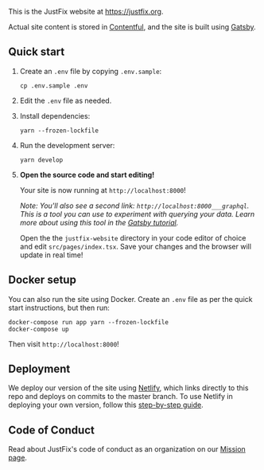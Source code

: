 This is the JustFix website at https://justfix.org.

Actual site content is stored in [Contentful](https://www.contentful.com/), and
the site is built using [Gatsby](https://next.gatsbyjs.org/).

## Quick start

1.  Create an `.env` file by copying `.env.sample`:

    ```
    cp .env.sample .env
    ```

2.  Edit the `.env` file as needed.

3.  Install dependencies:

    ```
    yarn --frozen-lockfile
    ```

4.  Run the development server:

    ```
    yarn develop
    ```

5.  **Open the source code and start editing!**

    Your site is now running at `http://localhost:8000`!
    
    *Note: You'll also see a second link: `http://localhost:8000___graphql`. This is a tool you can use to experiment with querying your data. Learn more about using this tool in the [Gatsby tutorial](https://next.gatsbyjs.org/tutorial/part-five/#introducing-graphiql).*
    
    Open the the `justfix-website` directory in your code editor of choice and edit `src/pages/index.tsx`. Save your changes and the browser will update in real time!

## Docker setup

You can also run the site using Docker. Create an `.env` file as per the quick start instructions, but then run:

```
docker-compose run app yarn --frozen-lockfile
docker-compose up
```

Then visit `http://localhost:8000`!

## Deployment 

  We deploy our version of the site using [Netlify](https://www.netlify.com/), which links directly to this repo and deploys on commits to the master branch. To use Netlify in deploying your own version, follow this [step-by-step guide](https://www.netlify.com/blog/2016/09/29/a-step-by-step-guide-deploying-on-netlify/).
  
## Code of Conduct

  Read about JustFix's code of conduct as an organization on our [Mission page](https://www.justfix.org/our-mission/).
